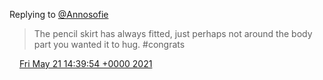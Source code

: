 Replying to [@Annosofie](https://twitter.com/Annosofie/status/1395722698836353032)

> The pencil skirt has always fitted, just perhaps not around the body part you wanted it to hug\. \#congrats

<img src="../../media/tweet.ico" width="12" /> [Fri May 21 14:39:54 +0000 2021](https://twitter.com/DromerDenker/status/1395751207298379777)